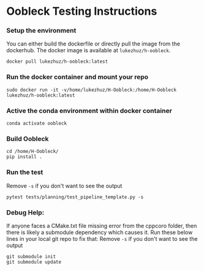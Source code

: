 # Oobleck Testing Instructions

### Setup the environment
You can either build the dockerfile or directly pull the image from the dockerhub. The docker image is available at `lukezhuz/h-oobleck`.
```
docker pull lukezhuz/h-oobleck:latest
```

### Run the docker container and mount your repo
```
sudo docker run -it -v/home/lukezhuz/H-Oobleck:/home/H-Oobleck lukezhuz/h-oobleck:latest
```

### Active the conda environment within docker container
```
conda activate oobleck
```

### Build Oobleck
```
cd /home/H-Oobleck/
pip install .
```

### Run the test
Remove `-s` if you don't want to see the output
```
pytest tests/planning/test_pipeline_template.py -s
```

### Debug Help:
If anyone faces a CMake.txt file missing error from the cppcoro folder, then there is likely a submodule dependency which causes it. Run these below lines in your local git repo to fix that:
Remove `-s` if you don't want to see the output
```
git submodule init
git submodule update
```
